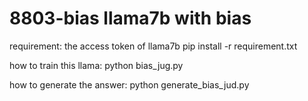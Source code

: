 # 8803-bias llama7b with bias

requirement:
the access token of llama7b
pip install -r requirement.txt

how to train this llama:
python bias_jug.py

how to generate the answer:
python generate_bias_jud.py
